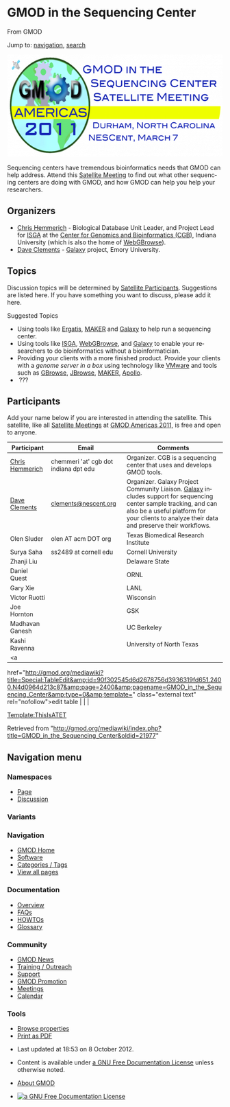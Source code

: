 <div id="mw-page-base" class="noprint">

</div>

<div id="mw-head-base" class="noprint">

</div>

<div id="content" class="mw-body" role="main">

<span id="top"></span>

<div id="mw-js-message" style="display:none;">

</div>



# <span dir="auto">GMOD in the Sequencing Center</span>

<div id="bodyContent">

<div id="siteSub">

From GMOD

</div>

<div id="contentSub">

</div>

<div id="jump-to-nav" class="mw-jump">

Jump to: [navigation](#mw-navigation), [search](#p-search)

</div>

<div id="mw-content-text" class="mw-content-ltr" lang="en" dir="ltr">

<div class="center">

<div class="floatnone">

<a href="File:2011SequencingCenterSatelliteLogo.png" class="image"
title="GMOD in the Sequencing Center Satellite Meeting"><img
src="../mediawiki/images/thumb/c/c3/2011SequencingCenterSatelliteLogo.png/600px-2011SequencingCenterSatelliteLogo.png"
srcset="../mediawiki/images/thumb/c/c3/2011SequencingCenterSatelliteLogo.png/900px-2011SequencingCenterSatelliteLogo.png 1.5x, ../mediawiki/images/c/c3/2011SequencingCenterSatelliteLogo.png 2x"
width="600" height="238"
alt="GMOD in the Sequencing Center Satellite Meeting" /></a>

</div>

</div>

  

Sequencing centers have tremendous bioinformatics needs that GMOD can
help address. Attend this [Satellite
Meeting](Satellite_Meetings_-_GMOD_Americas_2011 "Satellite Meetings - GMOD Americas 2011")
to find out what other sequencing centers are doing with GMOD, and how
GMOD can help you help your researchers.

## <span id="Organizers" class="mw-headline">Organizers</span>

- [Chris Hemmerich](User:Chemmeri "User:Chemmeri") - Biological Database
  Unit Leader, and Project Lead for [ISGA](ISGA "ISGA") at the
  <a href="http://www.cgb.indiana.edu" class="external text"
  rel="nofollow">Center for Genomics and Bioinformatics (CGB)</a>,
  Indiana University (which is also the home of
  [WebGBrowse](WebGBrowse.1 "WebGBrowse")).
- [Dave Clements](User:Clements "User:Clements") -
  [Galaxy](Galaxy.1 "Galaxy") project, Emory University.

## <span id="Topics" class="mw-headline">Topics</span>

Discussion topics will be determined by [Satellite
Participants](#Participants). Suggestions are listed here. If you have
something you want to discuss, please add it here.

Suggested Topics  

- Using tools like
  <a href="Ergatis" class="mw-redirect" title="Ergatis">Ergatis</a>,
  [MAKER](MAKER.1 "MAKER") and [Galaxy](Galaxy.1 "Galaxy") to help run a
  sequencing center.
- Using tools like [ISGA](ISGA "ISGA"),
  [WebGBrowse](WebGBrowse.1 "WebGBrowse"), and
  [Galaxy](Galaxy.1 "Galaxy") to enable your researchers to do
  bioinformatics without a bioinformatician.
- Providing your clients with a more finished product. Provide your
  clients with a *genome server in a box* using technology like <a
  href="http://gmod.org/mediawiki/index.php?title=VMware&amp;action=edit&amp;redlink=1"
  class="new" title="VMware (page does not exist)">VMware</a> and tools
  such as [GBrowse](GBrowse.1 "GBrowse"),
  [JBrowse](JBrowse.1 "JBrowse"), [MAKER](MAKER.1 "MAKER"),
  [Apollo](Apollo.1 "Apollo").
-  ???

## <span id="Participants" class="mw-headline">Participants</span>

Add your name below if you are interested in attending the satellite.
This satellite, like all [Satellite
Meetings](Satellite_Meetings_-_GMOD_Americas_2011 "Satellite Meetings - GMOD Americas 2011")
at [GMOD Americas 2011](GMOD_Americas_2011 "GMOD Americas 2011"), is
free and open to anyone.

| Participant | Email | Comments |
|----|----|----|
| [Chris Hemmerich](User:Chemmeri "User:Chemmeri") | chemmeri 'at' cgb dot indiana dpt edu | Organizer. CGB is a sequencing center that uses and develops GMOD tools. |
| [Dave Clements](User:Clements "User:Clements") | clements@nescent.org | Organizer. Galaxy Project Community Liaison. [Galaxy](Galaxy.1 "Galaxy") includes support for sequencing center sample tracking, and can also be a useful platform for your clients to analyze their data and preserve their workflows. |
| Olen Sluder | olen AT acm DOT org | Texas Biomedical Research Institute |
| Surya Saha | ss2489 at cornell edu | Cornell University |
| Zhanji Liu |  | Delaware State |
| Daniel Quest |  | ORNL |
| Gary Xie |  | LANL |
| Victor Ruotti |  | Wisconsin |
| Joe Hornton |  | GSK |
| Madhavan Ganesh |  | UC Berkeley |
| Kashi Ravenna |  | University of North Texas |
| <a
href="http://gmod.org/mediawiki?title=Special:TableEdit&amp;id=90f302545d6d2678756d3936319fd651.2400.N4d0964d213c87&amp;page=2400&amp;pagename=GMOD_in_the_Sequencing_Center&amp;type=0&amp;template="
class="external text" rel="nofollow">edit table</a> |  |  |

<a
href="http://gmod.org/mediawiki/index.php?title=Template:ThisIsATET&amp;action=edit&amp;redlink=1"
class="new"
title="Template:ThisIsATET (page does not exist)">Template:ThisIsATET</a>

</div>

<div class="printfooter">

Retrieved from
"<http://gmod.org/mediawiki/index.php?title=GMOD_in_the_Sequencing_Center&oldid=21977>"

</div>

<div id="catlinks" class="catlinks catlinks-allhidden">

</div>

<div class="visualClear">

</div>

</div>

</div>

<div id="mw-navigation">

## Navigation menu

<div id="mw-head">



<div id="left-navigation">

<div id="p-namespaces" class="vectorTabs" role="navigation"
aria-labelledby="p-namespaces-label">

### Namespaces

- <span id="ca-nstab-main"><a href="GMOD_in_the_Sequencing_Center" accesskey="c"
  title="View the content page [c]">Page</a></span>
- <span id="ca-talk"><a
  href="http://gmod.org/mediawiki/index.php?title=Talk:GMOD_in_the_Sequencing_Center&amp;action=edit&amp;redlink=1"
  accesskey="t"
  title="Discussion about the content page [t]">Discussion</a></span>

</div>

<div id="p-variants" class="vectorMenu emptyPortlet" role="navigation"
aria-labelledby="p-variants-label">

### 

### Variants[](#)

<div class="menu">

</div>

</div>

</div>

<div id="right-navigation">





</div>



</div>

</div>

</div>

<div id="mw-panel">

<div id="p-logo" role="banner">

<a href="Main_Page"
style="background-image: url(../images/GMOD-cogs.png);"
title="Visit the main page"></a>

</div>

<div id="p-Navigation" class="portal" role="navigation"
aria-labelledby="p-Navigation-label">

### Navigation

<div class="body">

- <span id="n-GMOD-Home">[GMOD Home](Main_Page)</span>
- <span id="n-Software">[Software](GMOD_Components)</span>
- <span id="n-Categories-.2F-Tags">[Categories /
  Tags](Categories)</span>
- <span id="n-View-all-pages">[View all pages](Special:AllPages)</span>

</div>

</div>

<div id="p-Documentation" class="portal" role="navigation"
aria-labelledby="p-Documentation-label">

### Documentation

<div class="body">

- <span id="n-Overview">[Overview](Overview)</span>
- <span id="n-FAQs">[FAQs](Category:FAQ)</span>
- <span id="n-HOWTOs">[HOWTOs](Category:HOWTO)</span>
- <span id="n-Glossary">[Glossary](Glossary)</span>

</div>

</div>

<div id="p-Community" class="portal" role="navigation"
aria-labelledby="p-Community-label">

### Community

<div class="body">

- <span id="n-GMOD-News">[GMOD News](GMOD_News)</span>
- <span id="n-Training-.2F-Outreach">[Training /
  Outreach](Training_and_Outreach)</span>
- <span id="n-Support">[Support](Support)</span>
- <span id="n-GMOD-Promotion">[GMOD Promotion](GMOD_Promotion)</span>
- <span id="n-Meetings">[Meetings](Meetings)</span>
- <span id="n-Calendar">[Calendar](Calendar)</span>

</div>

</div>

<div id="p-tb" class="portal" role="navigation"
aria-labelledby="p-tb-label">

### Tools

<div class="body">


- <span id="t-smwbrowselink"><a href="Special:Browse/GMOD_in_the_Sequencing_Center"
  rel="smw-browse">Browse properties</a></span>
- <span id="t-pdf">[Print as
  PDF](http://gmod.org/mediawiki/index.php?title=Special:PdfPrint&page=GMOD_in_the_Sequencing_Center)</span>

</div>

</div>

</div>

</div>

<div id="footer" role="contentinfo">

- <span id="footer-info-lastmod">Last updated at 18:53 on 8 October
  2012.</span>
<!-- - <span id="footer-info-viewcount">25,319 page views.</span> -->
- <span id="footer-info-copyright">Content is available under
  <a href="http://www.gnu.org/licenses/fdl-1.3.html" class="external"
  rel="nofollow">a GNU Free Documentation License</a> unless otherwise
  noted.</span>

<!-- -->

- <span id="footer-places-about">[About
  GMOD](GMOD:About "GMOD:About")</span>

<!-- -->

- <span id="footer-copyrightico">[<img src="http://www.gnu.org/graphics/gfdl-logo-small.png" width="88"
  height="31" alt="a GNU Free Documentation License" />](http://www.gnu.org/licenses/fdl-1.3.html)</span>


<div style="clear:both">

</div>

</div>
